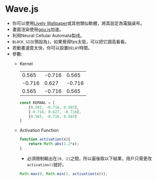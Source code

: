 # Wave.js
* 你可以使用[Lively Wallpaper](https://apps.microsoft.com/detail/9ntm2qc6qws7?hl=en-US&gl=US)或其他類似軟體，將其設定為電腦桌布。
* 畫面渲染使用[gpu.js](https://github.com/gpujs/gpu.js)加速。
* 利用Neural Cellular Automata製成。
* `BLOCK_SIZE`預設為`1`，如果覺得fps太低，可以把它調高看看。
* 若動畫速度太快，你可以設置`DELAY`時間。
* 參數:
    * Kernel

        |  |  |  |
        | -------- | -------- | -------- |
        | 0.565     | -0.716     | 0.565     |
        | -0.716     | 0.627     | -0.716     |
        | 0.565     | -0.716     | 0.565     |

        ```javascript
        const KERNAL = [
            [0.565, -0.716, 0.565],
            [-0.716, 0.627, -0.716],
            [0.565, -0.716, 0.565]
        ]
        ```
        
    * Activation Function
        ```javascript
        function activation(x){
            return Math.abs(1.2*x);
        }
        ```
        * 必須限制輸出在`[0, 1]`之間，所以最後取以下結果，用戶只需更改`activation()`就好。
        ```javascript
        Math.max(0, Math.min(1, activation(x)));
        ```


    